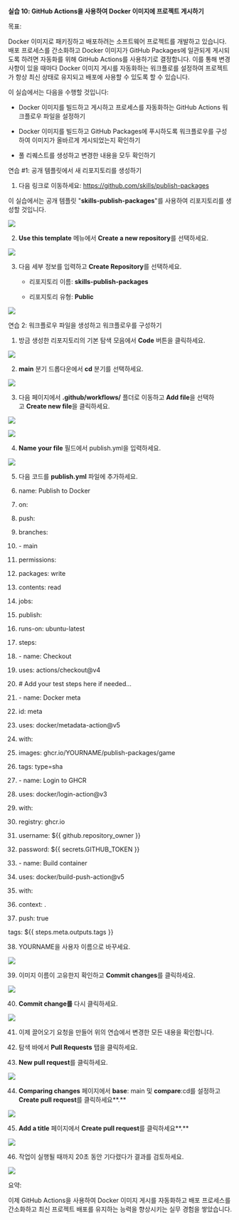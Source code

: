 **실습 10: GitHub Actions을 사용하여 Docker 이미지에 프로젝트 게시하기**

목표:

Docker 이미지로 패키징하고 배포하려는 소프트웨어 프로젝트를 개발하고
있습니다. 배포 프로세스를 간소화하고 Docker 이미지가 GitHub Packages에
일관되게 게시되도록 하려면 자동화를 위해 GitHub Actions를 사용하기로
결정합니다. 이를 통해 변경 사항이 있을 때마다 Docker 이미지 게시를
자동화하는 워크플로를 설정하여 프로젝트가 항상 최신 상태로 유지되고
배포에 사용할 수 있도록 할 수 있습니다.

이 실습에서는 다음을 수행할 것입니다:

- Docker 이미지를 빌드하고 게시하고 프로세스를 자동화하는 GitHub Actions
  워크플로우 파일을 설정하기

- Docker 이미지를 빌드하고 GitHub Packages에 푸시하도록 워크플로우를
  구성하여 이미지가 올바르게 게시되었는지 확인하기

- 풀 리퀘스트를 생성하고 변경한 내용을 모두 확인하기

연습 \#1: 공개 템플릿에서 새 리포지토리를 생성하기

1.  다음 링크로 이동하세요: https://github.com/skills/publish-packages

이 실습에서는 공개 템플릿 "**skills-publish-packages**"를 사용하여
리포지토리를 생성할 것입니다.

![](./media/image1.jpeg)

2.  **Use this template** 메뉴에서 **Create a new repository**를
    선택하세요.

![](./media/image2.jpeg)

3.  다음 세부 정보를 입력하고 **Create Repository**를 선택하세요.

    - 리포지토리 이름: **skills-publish-packages**

    - 리포지토리 유형: **Public**

![](./media/image3.jpeg)

연습 2: 워크플로우 파일을 생성하고 워크플로우를 구성하기

1.  방금 생성한 리포지토리의 기본 탐색 모음에서 **Code** 버튼을
    클릭하세요.

![](./media/image4.jpeg)

2.  **main** 분기 드롭다운에서 **cd** 분기를 선택하세요.

![](./media/image5.jpeg)

3.  다음 페이지에서 **.github/workflows/** 플더로 이동하고 **Add
    file**을 선택하고 **Create new file**을 클릭하세요.

![](./media/image6.jpeg)

![](./media/image7.jpeg)

4.  **Name your file** 필드에서 publish.yml을 입력하세요.

![](./media/image8.jpeg)

5.  다음 코드를 **publish.yml** 파일에 추가하세요.

6.  name: Publish to Docker

7.  on:

8.  push:

9.  branches:

10. \- main

11. permissions:

12. packages: write

13. contents: read

14. jobs:

15. publish:

16. runs-on: ubuntu-latest

17. steps:

18. \- name: Checkout

19. uses: actions/checkout@v4

20. \# Add your test steps here if needed...

21. \- name: Docker meta

22. id: meta

23. uses: docker/metadata-action@v5

24. with:

25. images: ghcr.io/YOURNAME/publish-packages/game

26. tags: type=sha

27. \- name: Login to GHCR

28. uses: docker/login-action@v3

29. with:

30. registry: ghcr.io

31. username: \${{ github.repository_owner }}

32. password: \${{ secrets.GITHUB_TOKEN }}

33. \- name: Build container

34. uses: docker/build-push-action@v5

35. with:

36. context: .

37. push: true

tags: \${{ steps.meta.outputs.tags }}

38. YOURNAME을 사용자 이름으로 바꾸세요.

![](./media/image9.jpeg)

39. 이미지 이름이 고유한지 확인하고 **Commit changes**를 클릭하세요.

![](./media/image10.jpeg)

40. **Commit change를** 다시 클릭하세요.

![](./media/image11.jpeg)

41. 이제 끌어오기 요청을 만들어 위의 연습에서 변경한 모든 내용을
    확인합니다.

42. 탐색 바에서 **Pull Requests** 탭을 클릭하세요.

43. **New pull request**를 클릭하세요.

![](./media/image12.jpeg)

44. **Comparing changes** 페이지에서 **base**: main 및 **compare**:cd를
    설정하고 **Create pull request**를 클릭하세요**.**

![](./media/image13.jpeg)

45. **Add a title** 페이지에서 **Create pull request**를 클릭하세요**.**

![](./media/image14.jpeg)

46. 작업이 실행될 때까지 20초 동안 기다렸다가 결과를 검토하세요.

![](./media/image15.jpeg)

요약:

이제 GitHub Actions을 사용하여 Docker 이미지 게시를 자동화하고 배포
프로세스를 간소화하고 최신 프로젝트 배포를 유지하는 능력을 향상시키는
실무 경험을 쌓았습니다.
